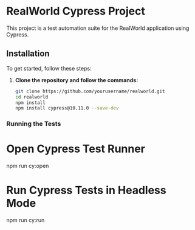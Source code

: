 # RealWorld Cypress Project

This project is a test automation suite for the RealWorld application using Cypress.

## Installation

To get started, follow these steps:

1. **Clone the repository and follow the commands:**
   ```bash
   git clone https://github.com/yourusername/realworld.git
   cd realworld
   npm install
   npm install cypress@10.11.0 --save-dev


### Running the Tests

# Open Cypress Test Runner
npm run cy:open

# Run Cypress Tests in Headless Mode
npm run cy:run



